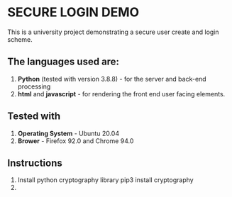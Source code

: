 # SECURE LOGIN DEMO

This is a university project demonstrating a secure user create and login scheme. 

## The languages used are:
1. **Python** (tested with version 3.8.8) - for the server and back-end processing
2. **html** and **javascript** - for rendering the front end user facing elements.
	
## Tested with
1. **Operating System** - Ubuntu 20.04
2. **Brower** - Firefox 92.0 and Chrome 94.0
	
## Instructions
1. Install python cryptography library
	pip3 install cryptography
2. 
